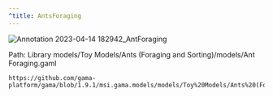 ```yaml
---
^title: AntsForaging
---
```


![Annotation 2023-04-14 182942_AntForaging](https://user-images.githubusercontent.com/4437331/232103699-b1b21e2f-c178-4e84-96f5-de945a87c715.png)

Path: Library models/Toy Models/Ants (Foraging and Sorting)/models/Ant Foraging.gaml

```gaml reference
https://github.com/gama-platform/gama/blob/1.9.1/msi.gama.models/models/Toy%20Models/Ants%20(Foraging%20and%20Sorting)/models/Ant%20Foraging.gaml
```